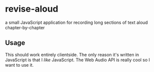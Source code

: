 revise-aloud
============

a small JavaScript application for recording long sections of text aloud chapter-by-chapter

Usage
-----
This should work entirely clientside. The only reason it's written in JavaScript is that I *like* JavaScript. The Web Audio API is really cool so I want to use it.
